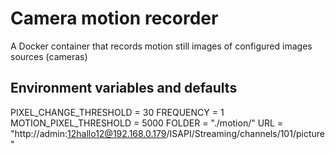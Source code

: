 # Camera motion recorder

A Docker container that records motion still images of configured images sources (cameras)

## Environment variables and defaults

PIXEL_CHANGE_THRESHOLD = 30
FREQUENCY = 1
MOTION_PIXEL_THRESHOLD = 5000
FOLDER = "./motion/"
URL = "http://admin:12hallo12@192.168.0.179/ISAPI/Streaming/channels/101/picture"
